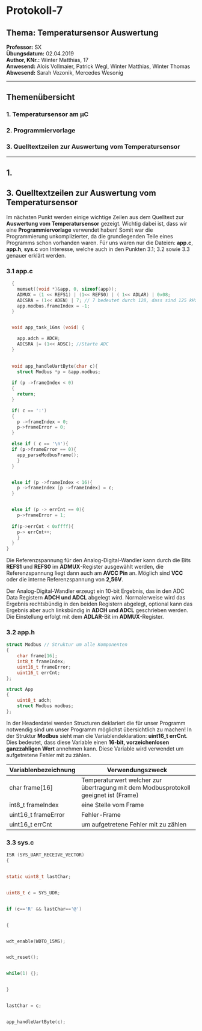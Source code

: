 # Protokoll-7  
## Thema: Temperatursensor Auswertung
**Professor:** SX  
**Übungsdatum:** 02.04.2019  
**Author, KNr.:** Winter Matthias, 17    
**Anwesend:** Alois Vollmaier, Patrick Wegl, Winter Matthias, Winter Thomas  
**Abwesend:** Sarah Vezonik, Mercedes Wesonig  

---

## Themenübersicht 

### 1. Temperatursensor am µC
### 2. Programmiervorlage
### 3. Quelltextzeilen zur Auswertung vom Temperatursensor


--- 

## 1. 






## 3. Quelltextzeilen zur Auswertung vom Temperatursensor
Im nächsten Punkt werden einige wichtige Zeilen aus dem Quelltext zur **Auswertung vom Temperatursensor** gezeigt. Wichtig dabei ist, dass wir eine **Programmiervorlage** verwendet haben! Somit war die Programmierung unkomplizierter, da die grundlegenden Teile eines Programms schon vorhanden waren. Für uns waren nur die Dateien: **app.c**, **app.h**, **sys.c** von Interesse, welche auch in den Punkten 3.1; 3.2 sowie 3.3 genauer erklärt werden.


### 3.1 app.c
```c
  {
    memset((void *)&app, 0, sizeof(app));
    ADMUX = (1 << REFS1) | (1<< REFS0) | ( 1<< ADLAR) | 0x08;
    ADCSRA = (1<< ADEN) | 7; // 7 bedeutet durch 128, dass sind 125 kHz
    app.modbus.frameIndex = -1;
  }


  void app_task_16ms (void) {

    app.adch = ADCH;
    ADCSRA |= (1<< ADSC); //Starte ADC
  }
  

  void app_handleUartByte(char c){
    struct Modbus *p = &app.modbus;
    
  if (p ->frameIndex < 0)
  {
    return;
  }

  if( c == ':')
  {
    p ->frameIndex = 0;
    p->frameError = 0;
  }

  else if ( c == '\n'){
  if (p->frameError == 0){
    app_parseModbusFrame();
    }
  }


  else if (p ->frameIndex < 16){
    p ->frameIndex [p ->frameIndex] = c;
  }


  else if (p -> errCnt == 0){
    p->frameError = 1;
      
  if(p->errCnt < 0xffff){
    p-> errCnt++;
    }
  }
}
```  
Die Referenzspannung für den Analog-Digital-Wandler kann durch die Bits **REFS1** und **REFS0** im **ADMUX**-Register ausgewählt werden, die Referenzspannung liegt dann auch am **AVCC Pin** an. Möglich sind **VCC** oder die interne Referenzspannung von **2,56V**.  
  
  Der Analog-Digital-Wandler erzeugt ein 10-bit Ergebnis, das in den ADC Data Registern **ADCH und ADCL** abgelegt wird. Normalerweise wird das Ergebnis rechtsbündig in den beiden Registern abgelegt, optional kann das Ergebnis aber auch linksbündig in **ADCH und ADCL** geschrieben werden. Die Einstellung erfolgt mit dem **ADLAR**-Bit im **ADMUX**-Register.
  
  
  
  
 ### 3.2 app.h    
       
```c
struct Modbus // Struktur um alle Komponenten
{
    char frame[16];
    int8_t frameIndex;
    uint16_t frameError;
    uint16_t errCnt;
};

struct App
{
    uint8_t adch;
    struct Modbus modbus;
};
```

In der Headerdatei werden Structuren deklariert die für unser Programm notwendig sind um unser Programm möglichst übersichtlich zu machen! In der Struktur **Modbus** sieht man die Variablendeklaration: **uint16_t errCnt**. Dies bedeutet, dass diese Variable einen **16-bit, vorzeichenlosen ganzzahligen Wert** annehmen kann. Diese Variable wird verwendet um aufgetretene Fehler mit zu zählen.  

|  Variablenbezeichnung  |  Verwendungszweck  |
|------------------------|--------------------|
|char frame[16]          |Temperaturwert welcher zur übertragung mit dem Modbusprotokoll geeignet ist (Frame)  |
|int8_t frameIndex       |eine Stelle vom Frame  |
|uint16_t frameError     |Fehler-Frame|
|uint16_t errCnt         |um aufgetretene Fehler mit zu zählen  |

### 3.3 sys.c

```c
ISR (SYS_UART_RECEIVE_VECTOR)
{


static uint8_t lastChar;


uint8_t c = SYS_UDR;


if (c=='R' && lastChar=='@')


{


wdt_enable(WDTO_15MS);


wdt_reset();


while(1) {};


}


lastChar = c;


app_handleUartByte(c);

```
